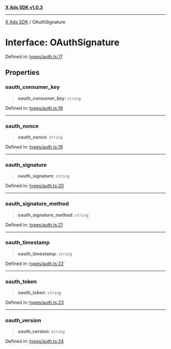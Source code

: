 [**X Ads SDK v1.0.3**](../README.md)

***

[X Ads SDK](../globals.md) / OAuthSignature

# Interface: OAuthSignature

Defined in: [types/auth.ts:17](https://github.com/kage1020/x-ads-sdk/blob/main/src/types/auth.ts#L17)

## Properties

### oauth\_consumer\_key

> **oauth\_consumer\_key**: `string`

Defined in: [types/auth.ts:18](https://github.com/kage1020/x-ads-sdk/blob/main/src/types/auth.ts#L18)

***

### oauth\_nonce

> **oauth\_nonce**: `string`

Defined in: [types/auth.ts:19](https://github.com/kage1020/x-ads-sdk/blob/main/src/types/auth.ts#L19)

***

### oauth\_signature

> **oauth\_signature**: `string`

Defined in: [types/auth.ts:20](https://github.com/kage1020/x-ads-sdk/blob/main/src/types/auth.ts#L20)

***

### oauth\_signature\_method

> **oauth\_signature\_method**: `string`

Defined in: [types/auth.ts:21](https://github.com/kage1020/x-ads-sdk/blob/main/src/types/auth.ts#L21)

***

### oauth\_timestamp

> **oauth\_timestamp**: `string`

Defined in: [types/auth.ts:22](https://github.com/kage1020/x-ads-sdk/blob/main/src/types/auth.ts#L22)

***

### oauth\_token

> **oauth\_token**: `string`

Defined in: [types/auth.ts:23](https://github.com/kage1020/x-ads-sdk/blob/main/src/types/auth.ts#L23)

***

### oauth\_version

> **oauth\_version**: `string`

Defined in: [types/auth.ts:24](https://github.com/kage1020/x-ads-sdk/blob/main/src/types/auth.ts#L24)
